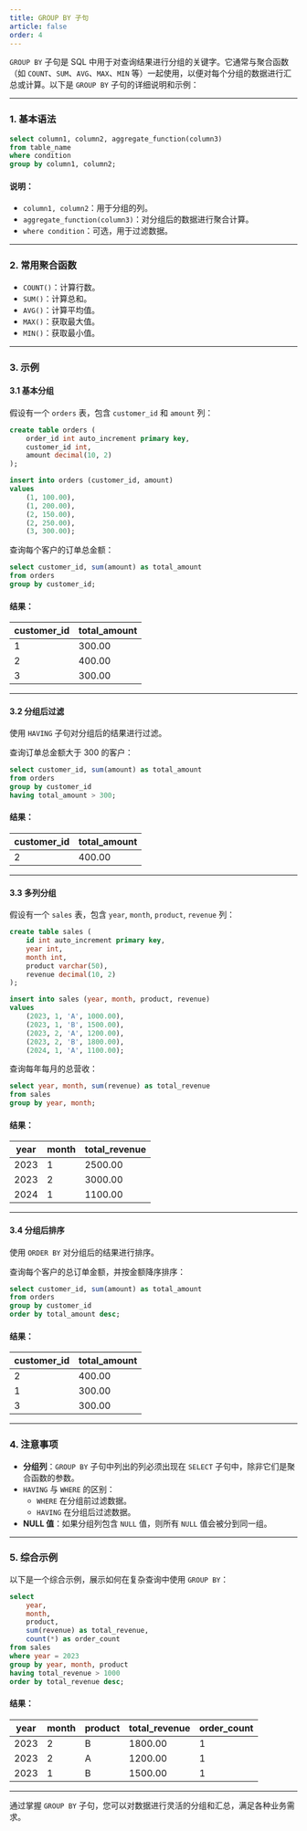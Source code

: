 ```yaml
---
title: GROUP BY 子句
article: false
order: 4
---
```


`GROUP BY` 子句是 SQL 中用于对查询结果进行分组的关键字。它通常与聚合函数（如 `COUNT`、`SUM`、`AVG`、`MAX`、`MIN` 等）一起使用，以便对每个分组的数据进行汇总或计算。以下是 `GROUP BY` 子句的详细说明和示例：

---

### 1. **基本语法**
```sql
select column1, column2, aggregate_function(column3)
from table_name
where condition
group by column1, column2;
```

#### 说明：
- `column1, column2`：用于分组的列。
- `aggregate_function(column3)`：对分组后的数据进行聚合计算。
- `where condition`：可选，用于过滤数据。

---

### 2. **常用聚合函数**
- `COUNT()`：计算行数。
- `SUM()`：计算总和。
- `AVG()`：计算平均值。
- `MAX()`：获取最大值。
- `MIN()`：获取最小值。

---

### 3. **示例**

#### 3.1 **基本分组**
假设有一个 `orders` 表，包含 `customer_id` 和 `amount` 列：
```sql
create table orders (
    order_id int auto_increment primary key,
    customer_id int,
    amount decimal(10, 2)
);

insert into orders (customer_id, amount)
values 
    (1, 100.00),
    (1, 200.00),
    (2, 150.00),
    (2, 250.00),
    (3, 300.00);
```

查询每个客户的订单总金额：
```sql
select customer_id, sum(amount) as total_amount
from orders
group by customer_id;
```

#### 结果：
| customer_id | total_amount |
| ----------- | ------------ |
| 1           | 300.00       |
| 2           | 400.00       |
| 3           | 300.00       |

---

#### 3.2 **分组后过滤**
使用 `HAVING` 子句对分组后的结果进行过滤。

查询订单总金额大于 300 的客户：
```sql
select customer_id, sum(amount) as total_amount
from orders
group by customer_id
having total_amount > 300;
```

#### 结果：
| customer_id | total_amount |
| ----------- | ------------ |
| 2           | 400.00       |

---

#### 3.3 **多列分组**
假设有一个 `sales` 表，包含 `year`, `month`, `product`, `revenue` 列：
```sql
create table sales (
    id int auto_increment primary key,
    year int,
    month int,
    product varchar(50),
    revenue decimal(10, 2)
);

insert into sales (year, month, product, revenue)
values 
    (2023, 1, 'A', 1000.00),
    (2023, 1, 'B', 1500.00),
    (2023, 2, 'A', 1200.00),
    (2023, 2, 'B', 1800.00),
    (2024, 1, 'A', 1100.00);
```

查询每年每月的总营收：
```sql
select year, month, sum(revenue) as total_revenue
from sales
group by year, month;
```

#### 结果：
| year | month | total_revenue |
| ---- | ----- | ------------- |
| 2023 | 1     | 2500.00       |
| 2023 | 2     | 3000.00       |
| 2024 | 1     | 1100.00       |

---

#### 3.4 **分组后排序**
使用 `ORDER BY` 对分组后的结果进行排序。

查询每个客户的总订单金额，并按金额降序排序：
```sql
select customer_id, sum(amount) as total_amount
from orders
group by customer_id
order by total_amount desc;
```

#### 结果：
| customer_id | total_amount |
| ----------- | ------------ |
| 2           | 400.00       |
| 1           | 300.00       |
| 3           | 300.00       |

---

### 4. **注意事项**
- **分组列**：`GROUP BY` 子句中列出的列必须出现在 `SELECT` 子句中，除非它们是聚合函数的参数。
- `HAVING` 与 `WHERE` 的区别：
  - `WHERE` 在分组前过滤数据。
  - `HAVING` 在分组后过滤数据。
- **NULL 值**：如果分组列包含 `NULL` 值，则所有 `NULL` 值会被分到同一组。

---

### 5. **综合示例**
以下是一个综合示例，展示如何在复杂查询中使用 `GROUP BY`：
```sql
select 
    year,
    month,
    product,
    sum(revenue) as total_revenue,
    count(*) as order_count
from sales
where year = 2023
group by year, month, product
having total_revenue > 1000
order by total_revenue desc;
```

#### 结果：
| year | month | product | total_revenue | order_count |
| ---- | ----- | ------- | ------------- | ----------- |
| 2023 | 2     | B       | 1800.00       | 1           |
| 2023 | 2     | A       | 1200.00       | 1           |
| 2023 | 1     | B       | 1500.00       | 1           |

---

通过掌握 `GROUP BY` 子句，您可以对数据进行灵活的分组和汇总，满足各种业务需求。
